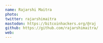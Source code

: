 ```yaml
---
name: Rajarshi Maitra
photo:
twitter: rajarshimaitra
mastodon: https://bitcoinhackers.org/@raj
github: https://github.com/rajarshimaitra/
web:
---
```

